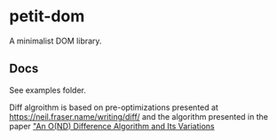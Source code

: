 # petit-dom

A minimalist DOM library. 

## Docs

See examples folder.

Diff algroithm is based on pre-optimizations presented at
 https://neil.fraser.name/writing/diff/ and the algorithm presented
 in the paper ["An O(ND) Difference Algorithm and Its Variations](http://citeseerx.ist.psu.edu/viewdoc/download?doi=10.1.1.4.6927&rep=rep1&type=pdf)